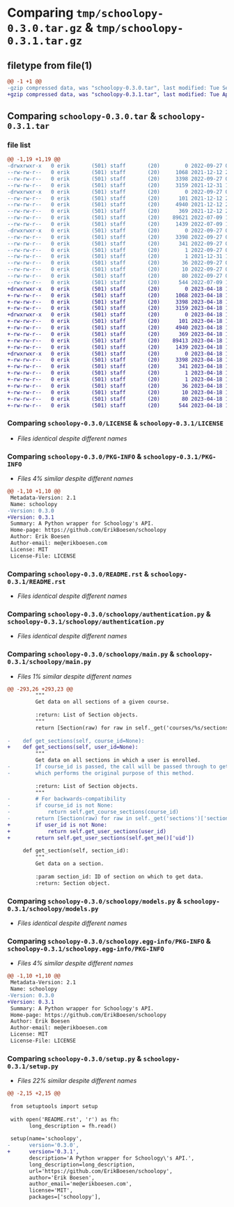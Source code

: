 # Comparing `tmp/schoolopy-0.3.0.tar.gz` & `tmp/schoolopy-0.3.1.tar.gz`

## filetype from file(1)

```diff
@@ -1 +1 @@
-gzip compressed data, was "schoolopy-0.3.0.tar", last modified: Tue Sep 27 00:47:44 2022, max compression
+gzip compressed data, was "schoolopy-0.3.1.tar", last modified: Tue Apr 18 15:43:00 2023, max compression
```

## Comparing `schoolopy-0.3.0.tar` & `schoolopy-0.3.1.tar`

### file list

```diff
@@ -1,19 +1,19 @@
-drwxrwxr-x   0 erik       (501) staff       (20)        0 2022-09-27 00:47:44.117778 schoolopy-0.3.0/
--rw-rw-r--   0 erik       (501) staff       (20)     1068 2021-12-12 22:47:42.000000 schoolopy-0.3.0/LICENSE
--rw-rw-r--   0 erik       (501) staff       (20)     3398 2022-09-27 00:47:44.117941 schoolopy-0.3.0/PKG-INFO
--rw-rw-r--   0 erik       (501) staff       (20)     3159 2021-12-31 15:59:30.000000 schoolopy-0.3.0/README.rst
-drwxrwxr-x   0 erik       (501) staff       (20)        0 2022-09-27 00:47:44.112083 schoolopy-0.3.0/schoolopy/
--rw-rw-r--   0 erik       (501) staff       (20)      101 2021-12-12 22:47:42.000000 schoolopy-0.3.0/schoolopy/__init__.py
--rw-rw-r--   0 erik       (501) staff       (20)     4940 2021-12-12 22:47:42.000000 schoolopy-0.3.0/schoolopy/authentication.py
--rw-rw-r--   0 erik       (501) staff       (20)      369 2021-12-12 22:47:42.000000 schoolopy-0.3.0/schoolopy/errors.py
--rw-rw-r--   0 erik       (501) staff       (20)    89621 2022-07-09 18:59:51.000000 schoolopy-0.3.0/schoolopy/main.py
--rw-rw-r--   0 erik       (501) staff       (20)     1439 2022-07-09 18:59:51.000000 schoolopy-0.3.0/schoolopy/models.py
-drwxrwxr-x   0 erik       (501) staff       (20)        0 2022-09-27 00:47:44.117429 schoolopy-0.3.0/schoolopy.egg-info/
--rw-rw-r--   0 erik       (501) staff       (20)     3398 2022-09-27 00:47:44.000000 schoolopy-0.3.0/schoolopy.egg-info/PKG-INFO
--rw-rw-r--   0 erik       (501) staff       (20)      341 2022-09-27 00:47:44.000000 schoolopy-0.3.0/schoolopy.egg-info/SOURCES.txt
--rw-rw-r--   0 erik       (501) staff       (20)        1 2022-09-27 00:47:44.000000 schoolopy-0.3.0/schoolopy.egg-info/dependency_links.txt
--rw-rw-r--   0 erik       (501) staff       (20)        1 2021-12-31 15:53:59.000000 schoolopy-0.3.0/schoolopy.egg-info/not-zip-safe
--rw-rw-r--   0 erik       (501) staff       (20)       36 2022-09-27 00:47:44.000000 schoolopy-0.3.0/schoolopy.egg-info/requires.txt
--rw-rw-r--   0 erik       (501) staff       (20)       10 2022-09-27 00:47:44.000000 schoolopy-0.3.0/schoolopy.egg-info/top_level.txt
--rw-rw-r--   0 erik       (501) staff       (20)       80 2022-09-27 00:47:44.118522 schoolopy-0.3.0/setup.cfg
--rw-rw-r--   0 erik       (501) staff       (20)      544 2022-07-09 19:00:02.000000 schoolopy-0.3.0/setup.py
+drwxrwxr-x   0 erik       (501) staff       (20)        0 2023-04-18 15:43:00.249733 schoolopy-0.3.1/
+-rw-rw-r--   0 erik       (501) staff       (20)     1068 2023-04-18 15:42:41.000000 schoolopy-0.3.1/LICENSE
+-rw-rw-r--   0 erik       (501) staff       (20)     3398 2023-04-18 15:43:00.249929 schoolopy-0.3.1/PKG-INFO
+-rw-rw-r--   0 erik       (501) staff       (20)     3159 2023-04-18 15:42:41.000000 schoolopy-0.3.1/README.rst
+drwxrwxr-x   0 erik       (501) staff       (20)        0 2023-04-18 15:43:00.242767 schoolopy-0.3.1/schoolopy/
+-rw-rw-r--   0 erik       (501) staff       (20)      101 2023-04-18 15:42:41.000000 schoolopy-0.3.1/schoolopy/__init__.py
+-rw-rw-r--   0 erik       (501) staff       (20)     4940 2023-04-18 15:42:41.000000 schoolopy-0.3.1/schoolopy/authentication.py
+-rw-rw-r--   0 erik       (501) staff       (20)      369 2023-04-18 15:42:41.000000 schoolopy-0.3.1/schoolopy/errors.py
+-rw-rw-r--   0 erik       (501) staff       (20)    89413 2023-04-18 15:42:41.000000 schoolopy-0.3.1/schoolopy/main.py
+-rw-rw-r--   0 erik       (501) staff       (20)     1439 2023-04-18 15:42:41.000000 schoolopy-0.3.1/schoolopy/models.py
+drwxrwxr-x   0 erik       (501) staff       (20)        0 2023-04-18 15:43:00.249341 schoolopy-0.3.1/schoolopy.egg-info/
+-rw-rw-r--   0 erik       (501) staff       (20)     3398 2023-04-18 15:43:00.000000 schoolopy-0.3.1/schoolopy.egg-info/PKG-INFO
+-rw-rw-r--   0 erik       (501) staff       (20)      341 2023-04-18 15:43:00.000000 schoolopy-0.3.1/schoolopy.egg-info/SOURCES.txt
+-rw-rw-r--   0 erik       (501) staff       (20)        1 2023-04-18 15:43:00.000000 schoolopy-0.3.1/schoolopy.egg-info/dependency_links.txt
+-rw-rw-r--   0 erik       (501) staff       (20)        1 2023-04-18 15:43:00.000000 schoolopy-0.3.1/schoolopy.egg-info/not-zip-safe
+-rw-rw-r--   0 erik       (501) staff       (20)       36 2023-04-18 15:43:00.000000 schoolopy-0.3.1/schoolopy.egg-info/requires.txt
+-rw-rw-r--   0 erik       (501) staff       (20)       10 2023-04-18 15:43:00.000000 schoolopy-0.3.1/schoolopy.egg-info/top_level.txt
+-rw-rw-r--   0 erik       (501) staff       (20)       80 2023-04-18 15:43:00.263730 schoolopy-0.3.1/setup.cfg
+-rw-rw-r--   0 erik       (501) staff       (20)      544 2023-04-18 15:42:50.000000 schoolopy-0.3.1/setup.py
```

### Comparing `schoolopy-0.3.0/LICENSE` & `schoolopy-0.3.1/LICENSE`

 * *Files identical despite different names*

### Comparing `schoolopy-0.3.0/PKG-INFO` & `schoolopy-0.3.1/PKG-INFO`

 * *Files 4% similar despite different names*

```diff
@@ -1,10 +1,10 @@
 Metadata-Version: 2.1
 Name: schoolopy
-Version: 0.3.0
+Version: 0.3.1
 Summary: A Python wrapper for Schoology's API.
 Home-page: https://github.com/ErikBoesen/schoolopy
 Author: Erik Boesen
 Author-email: me@erikboesen.com
 License: MIT
 License-File: LICENSE
```

### Comparing `schoolopy-0.3.0/README.rst` & `schoolopy-0.3.1/README.rst`

 * *Files identical despite different names*

### Comparing `schoolopy-0.3.0/schoolopy/authentication.py` & `schoolopy-0.3.1/schoolopy/authentication.py`

 * *Files identical despite different names*

### Comparing `schoolopy-0.3.0/schoolopy/main.py` & `schoolopy-0.3.1/schoolopy/main.py`

 * *Files 1% similar despite different names*

```diff
@@ -293,26 +293,23 @@
         """
         Get data on all sections of a given course.
 
         :return: List of Section objects.
         """
         return [Section(raw) for raw in self._get('courses/%s/sections' % course_id)['section']]
 
-    def get_sections(self, course_id=None):
+    def get_sections(self, user_id=None):
         """
         Get data on all sections in which a user is enrolled.
-        If course_id is passed, the call will be passed through to get_course_sections,
-        which performs the original purpose of this method.
 
         :return: List of Section objects.
         """
-        # For backwards-compatibility
-        if course_id is not None:
-            return self.get_course_sections(course_id)
-        return [Section(raw) for raw in self._get('sections')['section']]
+        if user_id is not None:
+            return self.get_user_sections(user_id)
+        return self.get_user_sections(self.get_me()['uid'])
 
     def get_section(self, section_id):
         """
         Get data on a section.
 
         :param section_id: ID of section on which to get data.
         :return: Section object.
```

### Comparing `schoolopy-0.3.0/schoolopy/models.py` & `schoolopy-0.3.1/schoolopy/models.py`

 * *Files identical despite different names*

### Comparing `schoolopy-0.3.0/schoolopy.egg-info/PKG-INFO` & `schoolopy-0.3.1/schoolopy.egg-info/PKG-INFO`

 * *Files 4% similar despite different names*

```diff
@@ -1,10 +1,10 @@
 Metadata-Version: 2.1
 Name: schoolopy
-Version: 0.3.0
+Version: 0.3.1
 Summary: A Python wrapper for Schoology's API.
 Home-page: https://github.com/ErikBoesen/schoolopy
 Author: Erik Boesen
 Author-email: me@erikboesen.com
 License: MIT
 License-File: LICENSE
```

### Comparing `schoolopy-0.3.0/setup.py` & `schoolopy-0.3.1/setup.py`

 * *Files 22% similar despite different names*

```diff
@@ -2,15 +2,15 @@
 
 from setuptools import setup
 
 with open('README.rst', 'r') as fh:
       long_description = fh.read()
 
 setup(name='schoolopy',
-      version='0.3.0',
+      version='0.3.1',
       description='A Python wrapper for Schoology\'s API.',
       long_description=long_description,
       url='https://github.com/ErikBoesen/schoolopy',
       author='Erik Boesen',
       author_email='me@erikboesen.com',
       license='MIT',
       packages=['schoolopy'],
```

